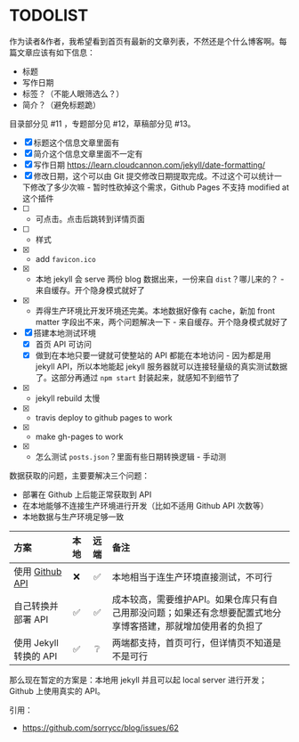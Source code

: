 # TODOLIST

作为读者&作者，我希望看到首页有最新的文章列表，不然还是个什么博客啊。每篇文章应该有如下信息：

* 标题
* 写作日期
* 标签？（不能人眼筛选么？）
* 简介？（避免标题跪）

目录部分见 #11 ，专题部分见 #12，草稿部分见 #13。

* [x] 标题这个信息文章里面有
* [x] 简介这个信息文章里面不一定有
* [x] 写作日期 https://learn.cloudcannon.com/jekyll/date-formatting/
* [x] 修改日期，这个可以由 Git 提交修改日期提取完成。不过这个可以统计一下修改了多少次嘛 - 暂时性砍掉这个需求，Github Pages 不支持 modified at 这个插件
* [ ] + 可点击。点击后跳转到详情页面
* [ ] + 样式
* [x] + add `favicon.ico`
* [x] + 本地 jekyll 会 serve 两份 blog 数据出来，一份来自 `dist`？哪儿来的？ - 来自缓存。开个隐身模式就好了
* [x] + 弄得生产环境比开发环境还完美。本地数据好像有 cache，新加 front matter 字段出不来，两个问题解决一下 - 来自缓存。开个隐身模式就好了
* [x] 搭建本地测试环境
  * [x] 首页 API 可访问
  * [x] 做到在本地只要一键就可使整站的 API 都能在本地访问 - 因为都是用 jekyll API，所以本地能起 jekyll 服务器就可以连接轻量级的真实测试数据了。这部分再通过 `npm start` 封装起来，就感知不到细节了 
* [x] + jekyll rebuild 太慢
* [x] + travis deploy to github pages to work
* [x] + make gh-pages to work
* [x] + 怎么测试 `posts.json`？里面有些日期转换逻辑 - 手动测

数据获取的问题，主要要解决三个问题：

* 部署在 Github 上后能正常获取到 API
* 在本地能够不连接生产环境进行开发（比如不适用 Github API 次数等）
* 本地数据与生产环境足够一致

| 方案 | 本地 | 远端 | 备注 | 
| :--- | :---: | :---: | :--- |   
| 使用 [Github API](https://developer.github.com/v3/) | ❌ | ✅ | 本地相当于连生产环境直接测试，不可行 | 
| 自己转换并部署 API | ✅ | ✅ | 成本较高，需要维护API。如果仓库只有自己用那没问题；如果还有念想要配置式地分享博客搭建，那就增加使用者的负担了 | 
| 使用 Jekyll 转换的 API | ✅ | ❔ | 两端都支持，首页可行，但详情页不知道是不是可行 | 

那么现在暂定的方案是：本地用 jekyll 并且可以起 local server 进行开发；Github 上使用真实的 API。

引用：

* https://github.com/sorrycc/blog/issues/62

